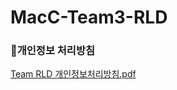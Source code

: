 # MacC-Team3-RLD
### 📌개인정보 처리방침
[Team RLD 개인정보처리방침.pdf](https://github.com/ADA-RLD/PostKit/files/13293664/Team.RLD.pdf)
